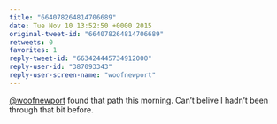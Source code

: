 ```yaml
---
title: "664078264814706689"
date: Tue Nov 10 13:52:50 +0000 2015
original-tweet-id: "664078264814706689"
retweets: 0
favorites: 1
reply-tweet-id: "663424445734912000"
reply-user-id: "387093343"
reply-user-screen-name: "woofnewport"
---
```

<a href="https://twitter.com/woofnewport">@woofnewport</a> found that path this morning. Can’t belive I hadn’t been through that bit before.
